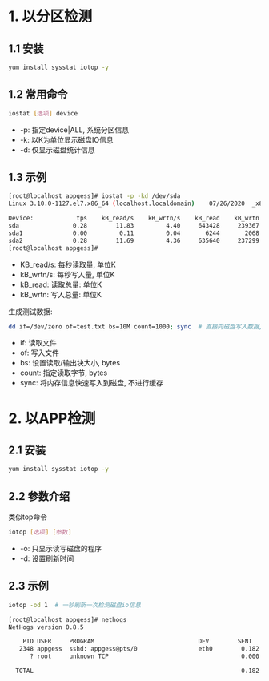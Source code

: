 # 1. 以分区检测

## 1.1 安装

```bash
yum install sysstat iotop -y
```

## 1.2 常用命令

```bash
iostat [选项] device
```

* -p: 指定device|ALL, 系统分区信息
* -k: 以K为单位显示磁盘IO信息
* -d: 仅显示磁盘统计信息

## 1.3 示例

```bash
[root@localhost appgess]# iostat -p -kd /dev/sda
Linux 3.10.0-1127.el7.x86_64 (localhost.localdomain) 	07/26/2020 	_x86_64_	(4 CPU)

Device:            tps    kB_read/s    kB_wrtn/s    kB_read    kB_wrtn
sda               0.28        11.83         4.40     643428     239367
sda1              0.00         0.11         0.04       6244       2068
sda2              0.28        11.69         4.36     635640     237299
[root@localhost appgess]#
```

* KB_read/s: 每秒读取量, 单位K
* kB_wrtn/s: 每秒写入量, 单位K
* kB_read: 读取总量: 单位K
* kB_wrtn: 写入总量: 单位K

生成测试数据:

```bash
dd if=/dev/zero of=test.txt bs=10M count=1000; sync  # 直接向磁盘写入数据, 并不读取
```

* if: 读取文件
* of: 写入文件
* bs: 设置读取/输出块大小, bytes
* count: 指定读取字节, bytes
* sync: 将内存信息快速写入到磁盘, 不进行缓存

# 2. 以APP检测

## 2.1 安装

```bash
yum install sysstat iotop -y
```

## 2.2 参数介绍

类似top命令

```bash
iotop [选项] [参数]
```

* -o: 只显示读写磁盘的程序
* -d: 设置刷新时间

## 2.3 示例

```bash
iotop -od 1  # 一秒刷新一次检测磁盘io信息
```

```bash
[root@localhost appgess]# nethogs
NetHogs version 0.8.5

    PID USER     PROGRAM                             DEV        SENT      RECEIVED       
   2348 appgess  sshd: appgess@pts/0                 eth0        0.182       0.059 KB/sec
      ? root     unknown TCP                                     0.000       0.000 KB/sec

  TOTAL                                                          0.182       0.059 KB/sec
```

